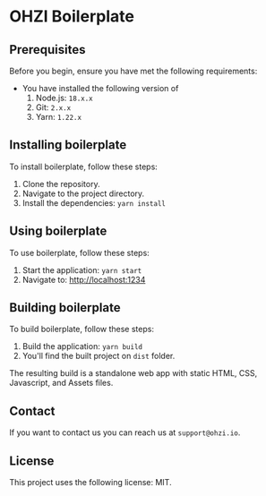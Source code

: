# OHZI Boilerplate

## Prerequisites

Before you begin, ensure you have met the following requirements:
* You have installed the following version of
    1. Node.js: `18.x.x`
    2. Git: `2.x.x`
    3. Yarn: `1.22.x`

## Installing boilerplate

To install boilerplate, follow these steps:

1. Clone the repository.
2. Navigate to the project directory.
3. Install the dependencies: `yarn install`

## Using boilerplate

To use boilerplate, follow these steps:

1. Start the application: `yarn start`
1. Navigate to: [http://localhost:1234](http://localhost:1234)

## Building boilerplate

To build boilerplate, follow these steps:

1. Build the application: `yarn build`
2. You'll find the built project on `dist` folder.

The resulting build is a standalone web app with static HTML, CSS, Javascript, and Assets files.

## Contact

If you want to contact us you can reach us at `support@ohzi.io`.

## License

This project uses the following license: MIT.
